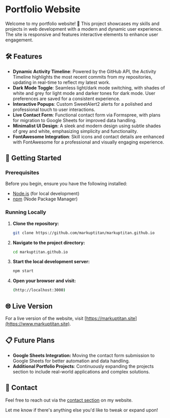 # Portfolio Website

Welcome to my portfolio website! 🎉 This project showcases my skills and projects in web development with a modern and dynamic user experience. The site is responsive and features interactive elements to enhance user engagement.

## 🛠 Features
- **Dynamic Activity Timeline**: Powered by the GitHub API, the Activity Timeline highlights the most recent commits from my repositories, updating in real-time to reflect my latest work.
- **Dark Mode Toggle**: Seamless light/dark mode switching, with shades of white and grey for light mode and darker tones for dark mode. User preferences are saved for a consistent experience.
- **Interactive Popups**: Custom SweetAlert2 alerts for a polished and professional touch to user interactions.
- **Live Contact Form**: Functional contact form via Formspree, with plans for migration to Google Sheets for improved data handling.
- **Minimalist UI Design**: A sleek and modern design using subtle shades of grey and white, emphasizing simplicity and functionality.
- **FontAwesome Integration**: Skill icons and contact details are enhanced with FontAwesome for a professional and visually engaging experience.

## 🚀 Getting Started

### Prerequisites

Before you begin, ensure you have the following installed:

- [Node.js](https://nodejs.org/) (for local development)
- [npm](https://www.npmjs.com/) (Node Package Manager)

### Running Locally

1. **Clone the repository:**

   ```bash
   git clone https://github.com/markuptitan/markuptitan.github.io
   ```

2. **Navigate to the project directory:**

   ```bash
   cd markuptitan.github.io
   ```

3. **Start the local development server:**

   ```bash
   npm start
   ```

4. **Open your browser and visit:**

   ```bash
   (http://localhost:3000)
   ```

## 🌐 Live Version

For a live version of the website, visit [https://markuptitan.site](https://www.markuptitan.site).

## 📋 Future Plans

- **Google Sheets Integration:** Moving the contact form submission to Google Sheets for better automation and data handling.
- **Additional Portfolio Projects**: Continuously expanding the projects section to include real-world applications and complex solutions.

## 📧 Contact

Feel free to reach out via the [contact section](https://markuptitan.github.io#contact) on my website.

Let me know if there's anything else you'd like to tweak or expand upon!
